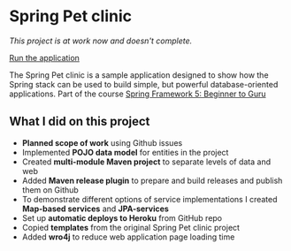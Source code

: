 # Spring Pet clinic

*This project is at work now and doesn't complete.*

[Run the application](https://spring5-pet-clinic.herokuapp.com/)

The Spring Pet clinic is a sample application designed to show how the Spring stack can be used to build simple, but powerful database-oriented applications. Part of the course [Spring Framework 5: Beginner to Guru](https://www.udemy.com/course/spring-framework-5-beginner-to-guru/)

## What I did on this project
- **Planned scope of work** using Github issues
- Implemented **POJO data model** for entities in the project
- Created **multi-module Maven project** to separate levels of data and web
- Added **Maven release plugin** to prepare and build releases and publish them on Github
- To demonstrate different options of service implementations I created **Map-based services** and **JPA-services**
- Set up **automatic deploys to Heroku** from GitHub repo
- Copied **templates** from the original Spring Pet clinic project
- Added **wro4j** to reduce web application page loading time